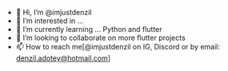 - 👋 Hi, I’m @imjustdenzil
- 👀 I’m interested in ...
- 🌱 I’m currently learning ... Python and flutter 
- 💞️ I’m looking to collaborate on more flutter projects
- 📫 How to reach me[@imjustdenzil on IG, Discord or by email: denzil.adotey@hotmail.com]

<!---
imjustdenzil/imjustdenzil is a ✨ special ✨ repository because its `README.md` (this file) appears on your GitHub profile.
You can click the Preview link to take a look at your changes.
--->

